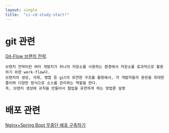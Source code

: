 ```yaml
---
layout: single
title:  "ci-cd-study-start!"
---
```


# git 관련 
[Git-Flow 브랜치 전략](https://velog.io/@mw310/Git-Flow-%EB%B8%8C%EB%9E%9C%EC%B9%98-%EC%A0%84%EB%9E%B5).
```
브랜치 전략이란 여러 개발자가 하나의 저장소를 사용하는 환경에서 저장소를 효과적으로 활용하기 위한 work-flow다. 
브랜치의 생성, 삭제, 병합 등 git의 유연한 구조를 활용해서, 각 개발자들의 혼란을 최대한 줄이며 다양한 방식으로 소스를 관리하는 역할을 한다.
즉, 브랜치 생성에 규칙을 만들어서 협업을 유연하게 하는 방법론 설명
```


# 배포 관련  
[Nginx+Spring Boot 무중단 배포 구축하기](https://velog.io/@mw310/NginxSpring-Boot-%EB%AC%B4%EC%A4%91%EB%8B%A8-%EB%B0%B0%ED%8F%AC-%EA%B5%AC%EC%B6%95%ED%95%98%EA%B8%B0)

